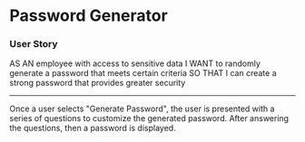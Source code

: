 <h1>Password Generator</h1>



<h3>User Story</h3>

<p>AS AN employee with access to sensitive data
I WANT to randomly generate a password that meets certain criteria
SO THAT I can create a strong password that provides greater security</p>

<hr>

<p>Once a user selects "Generate Password", the user is presented with a series of questions to
customize the generated password. After answering the questions, then a password is displayed.</p>

